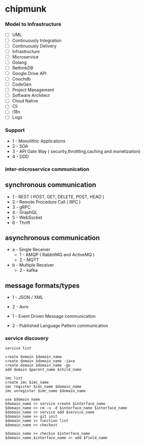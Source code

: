 # chipmunk

### Model to Infrastructure 

- [ ] UML
- [ ] Continuously Integration 
- [ ] Continuously Delivery
- [ ] Infrastructure
- [ ] Microservice
- [ ] Golang
- [ ] RethinkDB
- [ ] Google Drive API
- [ ] Couchdb
- [ ] CodeGen
- [ ] Project Management
- [ ] Software Architect
- [ ] Cloud Native
- [ ] Cli
- [ ] i18n
- [ ] Logs

### Support
- 1 - Monolithic Applications
- 2 - SOA
- 3 - API Gate Way ( security,throttling,caching and monetization)
- 4 - DDD

### inter-microservice communication
  ## synchronous communication
  - 1 - REST ( POST, GET, DELETE, POST, HEAD )
  - 2 - Remote Procedure Call ( RPC )
  - 3 - gRPC
  - 4 - GraphQL
  - 5 - WebSocket
  - 6 - Thrift
  ## asynchronous communication
  - a - Single Receiver
    - 1 - AMQP ( RabbitMQ and ActiveMQ )
    - 2 - MQTT
  - b - Multiple Receiver
    - 2 - kafka
  
  ## message formats/types
  - 1 - JSON / XML
  - 2 - Avro
    
  
- 1 - Event Driven Message communication
- 2 - Published Language Pattern communication

### service discovery

```
service list

create domain $domain_name
create domain $domain_name -java
create domain $domain_name -go
add domain $parent_name $child_name

imc list
create imc $imc_name
imc register $imc_name $domain_name
imc unregister $imc_name $domain_name

use $domain_name
$domain_name >> service create $interface_name
$domain_name >> cm -u -d $interface_name $interface_name
$domain_name >> service add $service_name
$domain_name >> git init
$domain_name >> function list
$domain_name >> checkout

$domain_name >> checkin $interface_name
$domain_name.$interface_name >> add $field_name




```
